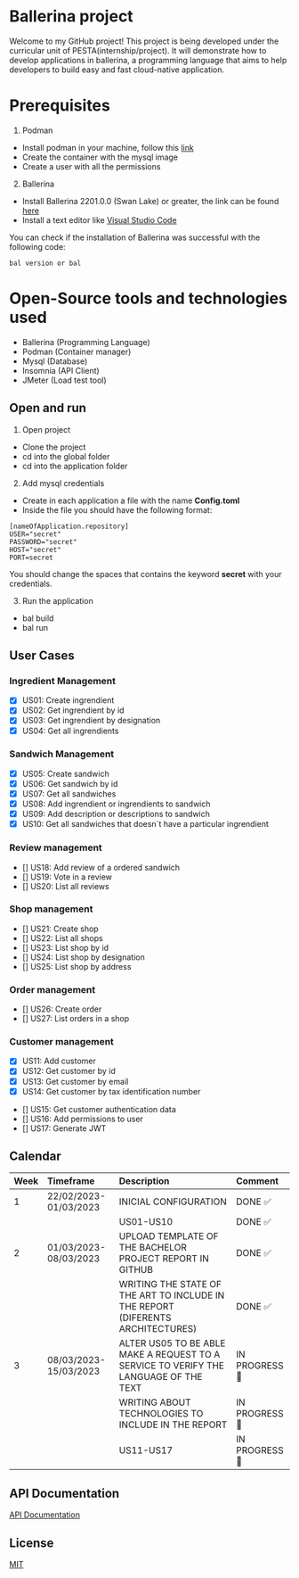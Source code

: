 
# Ballerina project

Welcome to my GitHub project! This project is being developed under the curricular unit of PESTA(internship/project). It will demonstrate how to develop applications in ballerina, a programming language that aims to help developers to build easy and fast cloud-native application.

# Prerequisites

1. Podman
- Install podman in your machine, follow this [link](https://github.com/containers/podman/blob/main/docs/tutorials/podman-for-windows.md)
- Create the container with the mysql image
- Create a user with all the permissions

2. Ballerina
- Install Ballerina 2201.0.0 (Swan Lake) or greater, the link can be found [here](https://ballerina.io/learn/install-ballerina/set-up-ballerina/)
- Install a text editor like [Visual Studio Code](https://code.visualstudio.com/)

You can check if the installation of Ballerina was successful with the following code:

```
bal version or bal
```
# Open-Source tools and technologies used
- Ballerina (Programming Language)
- Podman (Container manager)
- Mysql (Database)
- Insomnia (API Client)
- JMeter (Load test tool)

## Open and run
1. Open project
- Clone the project
- cd into the global folder
- cd into the application folder

2. Add mysql credentials
- Create in each application a file with the name **Config.toml**
- Inside the file you should have the following format:
```
[nameOfApplication.repository]
USER="secret"
PASSWORD="secret"
HOST="secret"
PORT=secret
```

You should change the spaces that contains the keyword **secret** with your credentials.

3. Run the application
- bal build
- bal run
    
## User Cases

### Ingredient Management
- [x]  US01: Create ingrendient
- [x]  US02: Get ingrendient by id
- [x]  US03: Get ingrendient by designation
- [x]  US04: Get all ingrendients

### Sandwich Management
- [x]  US05: Create sandwich
- [x]  US06: Get sandwich by id
- [x]  US07: Get all sandwiches
- [x]  US08: Add ingrendient or ingrendients to sandwich
- [x]  US09: Add description or descriptions to sandwich
- [x]  US10: Get all sandwiches that doesn´t have a particular ingrendient

### Review management

- [] US18: Add review of a ordered sandwich
- [] US19: Vote in a review
- [] US20: List all reviews

### Shop management

- [] US21: Create shop
- [] US22: List all shops
- [] US23: List shop by id
- [] US24: List shop by designation
- [] US25: List shop by address

### Order management

- [] US26: Create order
- [] US27: List orders in a shop

### Customer management

- [x]  US11: Add customer
- [x]  US12: Get customer by id
- [x]  US13: Get customer by email
- [x]  US14: Get customer by tax identification number
- []  US15: Get customer authentication data
- []  US16: Add permissions to user
- []  US17: Generate JWT


## Calendar

| Week | Timeframe    | Description                | Comment|
| :-------- | :------- | :------------------------- | :----|
| 1 | 22/02/2023-01/03/2023 | INICIAL CONFIGURATION | DONE :white_check_mark:     |
|   |                       | US01-US10             |  DONE :white_check_mark:    |
| 2 | 01/03/2023-08/03/2023 | UPLOAD TEMPLATE OF THE BACHELOR PROJECT REPORT IN GITHUB|  DONE :white_check_mark:  |
|   |                       | WRITING THE STATE OF THE ART TO INCLUDE IN THE REPORT (DIFERENTS ARCHITECTURES)| DONE :white_check_mark:   | 
| 3 | 08/03/2023-15/03/2023 | ALTER US05 TO BE ABLE MAKE A REQUEST TO A SERVICE TO VERIFY THE LANGUAGE OF THE TEXT|  IN PROGRESS :construction: |
|   |                       | WRITING ABOUT TECHNOLOGIES TO INCLUDE IN THE REPORT |  IN PROGRESS :construction: |
|   |                       | US11-US17             | IN PROGRESS :construction:  |


## API Documentation

[API Documentation](https://github.com/TiagoNora/ballerina-project/blob/fe611e643f987d1098c92e0ae58d614024d34fab/docs/apiDocumentation.md)

## License

[MIT](https://choosealicense.com/licenses/mit/)

